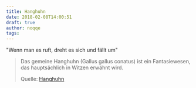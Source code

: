 ```yaml
---
title: Hanghuhn
date: 2018-02-08T14:00:51
draft: true
author: noqqe
tags:
---
```


"Wenn man es ruft, dreht es sich und fällt um"

> Das gemeine Hanghuhn (Gallus gallus conatus) ist ein Fantasiewesen, das
> hauptsächlich in Witzen erwähnt wird.
>
> Quelle: [Hanghuhn](https://de.wikipedia.org/wiki/Hanghuhn)
